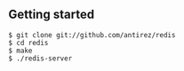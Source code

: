 ## Getting started

    $ git clone git://github.com/antirez/redis
    $ cd redis
    $ make
    $ ./redis-server
